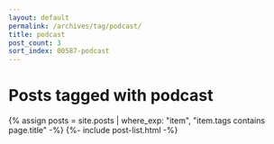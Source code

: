 ```yaml
---
layout: default
permalink: /archives/tag/podcast/
title: podcast
post_count: 3
sort_index: 00587-podcast
---
```

<h1 class="page-heading">Posts tagged with podcast</h1>
{% assign posts = site.posts | where_exp: "item", "item.tags contains page.title" -%}
{%- include post-list.html -%}
